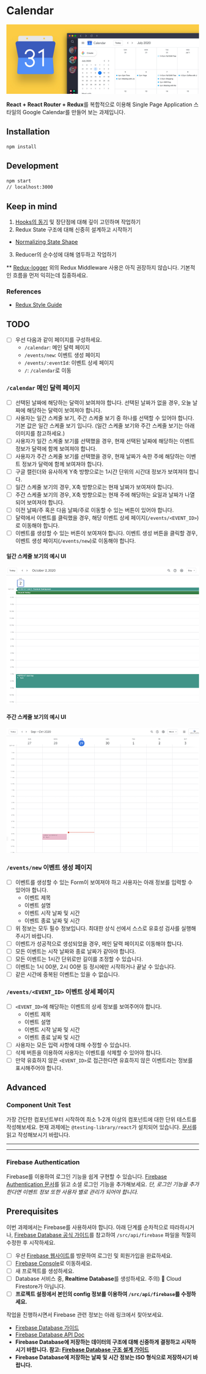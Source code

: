 # Calendar

![Calendar](/readme-assets/main.jpeg)

**React + React Router + Redux**를 복합적으로 이용해 Single Page Application 스타일의 Google Calendar를 만들어 보는 과제입니다.

## Installation

```sh
npm install
```

## Development

```sh
npm start
// localhost:3000
```

## Keep in mind

1. [Hooks의 동기](https://ko.reactjs.org/docs/hooks-intro.html#motivation) 및 장단점에 대해 깊이 고민하며 작업하기
2. Redux State 구조에 대해 신중히 설계하고 시작하기

- [Normalizing State Shape](https://redux.js.org/recipes/structuring-reducers/normalizing-state-shape)

3. Reducer의 순수성에 대해 염두하고 작업하기

\*\* [Redux-logger](https://github.com/LogRocket/redux-logger) 외의 Redux Middleware 사용은 아직 권장하지 않습니다. 기본적인 흐름을 먼저 익히는데 집중하세요.

### References

- [Redux Style Guide](https://redux.js.org/style-guide/style-guide)

## TODO

- [ ] 우선 다음과 같이 페이지를 구성하세요.
  - `/calendar`: 메인 달력 페이지
  - `/events/new`: 이벤트 생성 페이지
  - `/events/:eventId`: 이벤트 상세 페이지
  - `/`: `/calendar`로 이동

### `/calendar` 메인 달력 페이지

- [ ] 선택된 날짜에 해당하는 달력이 보여져야 합니다. 선택된 날짜가 없을 경우, 오늘 날짜에 해당하는 달력이 보여져야 합니다.
- [ ] 사용자는 일간 스케줄 보기, 주간 스케줄 보기 중 하나를 선택할 수 있어야 합니다. 기본 값은 일간 스케줄 보기 입니다. (일간 스케줄 보기와 주간 스케줄 보기는 아래 이미지를 참고하세요.)
- [ ] 사용자가 일간 스케줄 보기를 선택했을 경우, 현재 선택된 날짜에 해당하는 이벤트 정보가 달력에 함께 보여져야 합니다.
- [ ] 사용자가 주간 스케줄 보기를 선택했을 경우, 현재 날짜가 속한 주에 해당하는 이벤트 정보가 달력에 함께 보여져야 합니다.
- [ ] 구글 캘린더와 유사하게 Y축 방향으로는 1시간 단위의 시간대 정보가 보여져야 합니다.
- [ ] 일간 스케줄 보기의 경우, X축 방향으로는 현재 날짜가 보여져야 합니다.
- [ ] 주간 스케줄 보기의 경우, X축 방향으로는 현재 주에 해당하는 요일과 날짜가 나열되어 보여져야 합니다.
- [ ] 이전 날짜/주 혹은 다음 날짜/주로 이동할 수 있는 버튼이 있어야 합니다.
- [ ] 달력에서 이벤트를 클릭했을 경우, 해당 이벤트 상세 페이지(`/events/<EVENT_ID>`)로 이동해야 합니다.
- [ ] 이벤트를 생성할 수 있는 버튼이 보여져야 합니다. 이벤트 생성 버튼을 클릭할 경우, 이벤트 생성 페이지(`/events/new`)로 이동해야 합니다.

#### 일간 스케줄 보기의 예시 UI

![Calendar](/readme-assets/daily_view.png)

#### 주간 스케줄 보기의 예시 UI

![Calendar](/readme-assets/weekly_view.png)

### `/events/new` 이벤트 생성 페이지

- [ ] 이벤트를 생성할 수 있는 Form이 보여져야 하고 사용자는 아래 정보를 입력할 수 있어야 합니다.
  - 이벤트 제목
  - 이벤트 설명
  - 이벤트 시작 날짜 및 시간
  - 이벤트 종료 날짜 및 시간
- [ ] 위 정보는 모두 필수 정보입니다. 최대한 상식 선에서 스스로 유효성 검사를 실행해 주시기 바랍니다.
- [ ] 이벤트가 성공적으로 생성되었을 경우, 메인 달력 페이지로 이동해야 합니다.
- [ ] 모든 이벤트는 시작 날짜와 종료 날짜가 같아야 합니다.
- [ ] 모든 이벤트는 1시간 단위로만 길이를 조정할 수 있습니다.
- [ ] 이벤트는 1시 00분, 2시 00분 등 정시에만 시작하거나 끝날 수 있습니다.
- [ ] 같은 시간에 중복된 이벤트는 있을 수 없습니다.

### `/events/<EVENT_ID>` 이벤트 상세 페이지

- [ ] `<EVENT_ID>`에 해당하는 이벤트의 상세 정보를 보여주어야 합니다.
  - 이벤트 제목
  - 이벤트 설명
  - 이벤트 시작 날짜 및 시간
  - 이벤트 종료 날짜 및 시간
- [ ] 사용자는 모든 입력 사항에 대해 수정할 수 있습니다.
- [ ] 삭제 버튼을 이용하여 사용자는 이벤트를 삭제할 수 있어야 합니다.
- [ ] 만약 유효하지 않은 `<EVENT_ID>`로 접근한다면 유효하지 않은 이벤트라는 정보를 표시해주어야 합니다.

## Advanced

### Component Unit Test

가장 간단한 컴포넌트부터 시작하여 최소 1-2개 이상의 컴포넌트에 대한 단위 테스트를 작성해보세요. 현재 과제에는 `@testing-library/react`가 설치되어 있습니다. [문서](https://testing-library.com/docs/react-testing-library/example-intro)를 읽고 작성해보시기 바랍니다.

---

---

### Firebase Authentication

Firebase를 이용하여 로그인 기능을 쉽게 구현할 수 있습니다. [Firebase Authentication 문서](https://firebase.google.com/docs/auth/web/start)를 읽고 소셜 로그인 기능을 추가해보세요. _단, 로그인 기능을 추가한다면 이벤트 정보 또한 사용자 별로 관리가 되어야 합니다._

## Prerequisites

이번 과제에서는 Firebase를 사용하셔야 합니다. 아래 단계를 순차적으로 따라하시거나, [Firebase Database 공식 가이드](https://firebase.google.com/docs/database/web/start)를 참고하여 `/src/api/firebase` 파일을 적절히 수정한 후 시작하세요.

- [ ] 우선 [Firebase 웹사이트](https://firebase.google.com/)를 방문하여 로그인 및 회원가입을 완료하세요.
- [ ] [Firebase Console](https://console.firebase.google.com)로 이동하세요.
- [ ] 새 프로젝트를 생성하세요.
- [ ] Database 서비스 중, **Realtime Database**를 생성하세요. 주의) 🚨 Cloud Firestore가 아닙니다.
- [ ] **프로젝트 설정에서 본인의 config 정보를 이용하여 `/src/api/firebase`를 수정하세요.**

작업을 진행하시면서 Firebase 관련 정보는 아래 링크에서 찾아보세요.

- [Firebase Database 가이드](https://firebase.google.com/docs/database/web/start)
- [Firebase Database API Doc](https://firebase.google.com/docs/reference/js/firebase.database)
- **Firebase Database에 저장하는 데이터의 구조에 대해 신중하게 결정하고 시작하시기 바랍니다. 참고: [Firebase Database 구조 설계 가이드](https://firebase.google.com/docs/database/web/structure-data)**
- **Firebase Database에 저장하는 날짜 및 시간 정보는 ISO 형식으로 저장하시기 바랍니다.**
